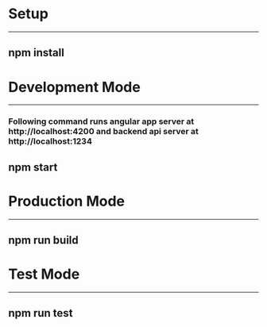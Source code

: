 # Setup
---------------------------
## npm install


# Development Mode
--------------------------------------
### Following command runs angular app server at http://localhost:4200 and backend api server at http://localhost:1234

## npm start


# Production Mode
---------------------------------------
## npm run build



# Test Mode
---------------------------------------
## npm run test
